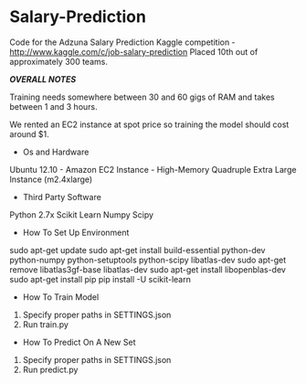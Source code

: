 Salary-Prediction
=================

Code for the Adzuna Salary Prediction Kaggle competition - http://www.kaggle.com/c/job-salary-prediction Placed 10th out of approximately 300 teams.

***OVERALL NOTES***


Training needs somewhere between 30 and 60 gigs of RAM and takes between 1 and 3 hours.

We rented an EC2 instance at spot price so training the model should cost around $1.

- Os and Hardware

Ubuntu 12.10 - Amazon EC2 Instance - High-Memory Quadruple Extra Large Instance (m2.4xlarge)

- Third Party Software

Python 2.7x
Scikit Learn
Numpy
Scipy

- How To Set Up Environment

sudo apt-get update
sudo apt-get install build-essential python-dev python-numpy python-setuptools python-scipy libatlas-dev
sudo apt-get remove libatlas3gf-base libatlas-dev
sudo apt-get install libopenblas-dev
sudo apt-get install pip
pip install -U scikit-learn

- How To Train Model

1) Specify proper paths in SETTINGS.json
2) Run train.py

- How To Predict On A New Set

1) Specify proper paths in SETTINGS.json
2) Run predict.py